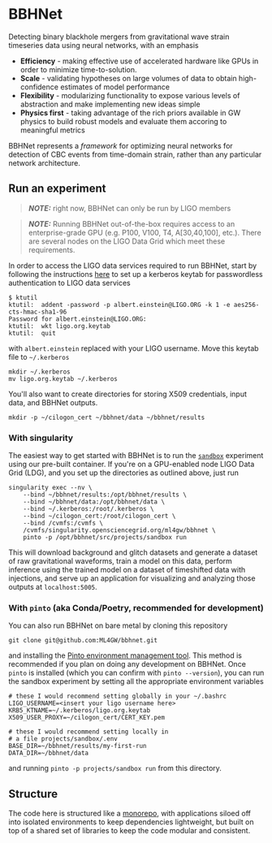 # BBHNet
Detecting binary blackhole mergers from gravitational wave strain timeseries data using neural networks, with an emphasis
- **Efficiency** - making effective use of accelerated hardware like GPUs in order to minimize time-to-solution.
- **Scale** - validating hypotheses on large volumes of data to obtain high-confidence estimates of model performance
- **Flexibility** - modularizing functionality to expose various levels of abstraction and make implementing new ideas simple
- **Physics first** - taking advantage of the rich priors available in GW physics to build robust models and evaluate them accoring to meaningful metrics

BBHNet represents a _framework_ for optimizing neural networks for detection of CBC events from time-domain strain, rather than any particular network architecture.

## Run an experiment
> **_NOTE:_** right now, BBHNet can only be run by LIGO members

> **_NOTE:_** Running BBHNet out-of-the-box requires access to an enterprise-grade GPU (e.g. P100, V100, T4, A[30,40,100], etc.). There are several nodes on the LIGO Data Grid which meet these requirements.

In order to access the LIGO data services required to run BBHNet, start by following the instructions [here](https://computing.docs.ligo.org/guide/auth/kerberos/#usage) to set up a kerberos keytab for passwordless authentication to LIGO data services

```console
$ ktutil
ktutil:  addent -password -p albert.einstein@LIGO.ORG -k 1 -e aes256-cts-hmac-sha1-96
Password for albert.einstein@LIGO.ORG:
ktutil:  wkt ligo.org.keytab
ktutil:  quit
```
with `albert.einstein` replaced with your LIGO username. Move this keytab file to `~/.kerberos`

```console
mkdir ~/.kerberos
mv ligo.org.keytab ~/.kerberos
```
You'll also want to create directories for storing X509 credentials, input data, and BBHNet outputs.

```console
mkdir -p ~/cilogon_cert ~/bbhnet/data ~/bbhnet/results
```

### With singularity
The easiest way to get started with BBHNet is to run the [`sandbox`](./projects/sandbox) experiment using our pre-built container. If you're on a GPU-enabled node LIGO Data Grid (LDG), and you set up the directories as outlined above, just run

```console
singularity exec --nv \
    --bind ~/bbhnet/results:/opt/bbhnet/results \
    --bind ~/bbhnet/data:/opt/bbhnet/data \
    --bind ~/.kerberos:/root/.kerberos \
    --bind ~/cilogon_cert:/root/cilogon_cert \
    --bind /cvmfs:/cvmfs \
    /cvmfs/singularity.opensciencegrid.org/ml4gw/bbhnet \
    pinto -p /opt/bbhnet/src/projects/sandbox run
```

This will download background and glitch datasets and generate a dataset of raw gravitational waveforms, train a model on this data, perform inference using the trained model on a dataset of timeshifted data with injections, and
serve up an application for visualizing and analyzing those outputs at `localhost:5005`.

### With `pinto` (aka Conda/Poetry, recommended for development)
You can also run BBHNet on bare metal by cloning this repository

```console
git clone git@github.com:ML4GW/bbhnet.git
```

and installing the [Pinto environment management tool](https://github.com/ml4gw/pinto#installation). This method is recommended if you plan on doing any development on BBHNet.
Once `pinto` is installed (which you can confirm with `pinto --version`), you can run the sandbox experiment by setting all the appropriate environment variables

```console
# these I would recommend setting globally in your ~/.bashrc
LIGO_USERNAME=<insert your ligo username here>
KRB5_KTNAME=~/.kerberos/ligo.org.keytab
X509_USER_PROXY=~/cilogon_cert/CERT_KEY.pem

# these I would recommend setting locally in
# a file projects/sandbox/.env
BASE_DIR=~/bbhnet/results/my-first-run
DATA_DIR=~/bbhnet/data
```

and running `pinto -p projects/sandbox run` from this directory.


## Structure
The code here is structured like a [monorepo](https://medium.com/opendoor-labs/our-python-monorepo-d34028f2b6fa), with applications siloed off into isolated environments to keep dependencies lightweight, but built on top of a shared set of libraries to keep the code modular and consistent.
